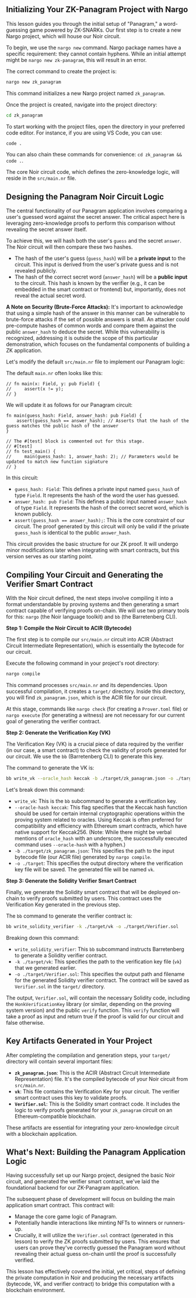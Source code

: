 ## Initializing Your ZK-Panagram Project with Nargo

This lesson guides you through the initial setup of "Panagram," a word-guessing game powered by ZK-SNARKs. Our first step is to create a new Nargo project, which will house our Noir circuit.

To begin, we use the `nargo new` command. Nargo package names have a specific requirement: they cannot contain hyphens. While an initial attempt might be `nargo new zk-panagram`, this will result in an error.

The correct command to create the project is:
```bash
nargo new zk_panagram
```
This command initializes a new Nargo project named `zk_panagram`.

Once the project is created, navigate into the project directory:
```bash
cd zk_panagram
```
To start working with the project files, open the directory in your preferred code editor. For instance, if you are using VS Code, you can use:
```bash
code .
```
You can also chain these commands for convenience: `cd zk_panagram && code .`.

The core Noir circuit code, which defines the zero-knowledge logic, will reside in the `src/main.nr` file.

## Designing the Panagram Noir Circuit Logic

The central functionality of our Panagram application involves comparing a user's guessed word against the secret answer. The critical aspect here is leveraging zero-knowledge proofs to perform this comparison without revealing the secret answer itself.

To achieve this, we will hash both the user's `guess` and the secret `answer`. The Noir circuit will then compare these two hashes.
*   The hash of the user's guess (`guess_hash`) will be a **private input** to the circuit. This input is derived from the user's private guess and is not revealed publicly.
*   The hash of the correct secret word (`answer_hash`) will be a **public input** to the circuit. This hash is known by the verifier (e.g., it can be embedded in the smart contract or frontend) but, importantly, does not reveal the actual secret word.

**A Note on Security (Brute-Force Attacks):**
It's important to acknowledge that using a simple hash of the answer in this manner can be vulnerable to brute-force attacks if the set of possible answers is small. An attacker could pre-compute hashes of common words and compare them against the public `answer_hash` to deduce the secret. While this vulnerability is recognized, addressing it is outside the scope of this particular demonstration, which focuses on the fundamental components of building a ZK application.

Let's modify the default `src/main.nr` file to implement our Panagram logic:

The default `main.nr` often looks like this:
```noir
// fn main(x: Field, y: pub Field) {
//     assert(x != y);
// }
```

We will update it as follows for our Panagram circuit:
```noir
fn main(guess_hash: Field, answer_hash: pub Field) {
    assert(guess_hash == answer_hash); // Asserts that the hash of the guess matches the public hash of the answer
}

// The #[test] block is commented out for this stage.
// #[test]
// fn test_main() {
//     main(guess_hash: 1, answer_hash: 2); // Parameters would be updated to match new function signature
// }
```

In this circuit:
*   `guess_hash: Field`: This defines a private input named `guess_hash` of type `Field`. It represents the hash of the word the user has guessed.
*   `answer_hash: pub Field`: This defines a public input named `answer_hash` of type `Field`. It represents the hash of the correct secret word, which is known publicly.
*   `assert(guess_hash == answer_hash);`: This is the core constraint of our circuit. The proof generated by this circuit will only be valid if the private `guess_hash` is identical to the public `answer_hash`.

This circuit provides the basic structure for our ZK proof. It will undergo minor modifications later when integrating with smart contracts, but this version serves as our starting point.

## Compiling Your Circuit and Generating the Verifier Smart Contract

With the Noir circuit defined, the next steps involve compiling it into a format understandable by proving systems and then generating a smart contract capable of verifying proofs on-chain. We will use two primary tools for this: `nargo` (the Noir language toolkit) and `bb` (the Barretenberg CLI).

**Step 1: Compile the Noir Circuit to ACIR (Bytecode)**

The first step is to compile our `src/main.nr` circuit into ACIR (Abstract Circuit Intermediate Representation), which is essentially the bytecode for our circuit.

Execute the following command in your project's root directory:
```bash
nargo compile
```
This command processes `src/main.nr` and its dependencies. Upon successful compilation, it creates a `target/` directory. Inside this directory, you will find `zk_panagram.json`, which is the ACIR file for our circuit.

At this stage, commands like `nargo check` (for creating a `Prover.toml` file) or `nargo execute` (for generating a witness) are not necessary for our current goal of generating the verifier contract.

**Step 2: Generate the Verification Key (VK)**

The Verification Key (VK) is a crucial piece of data required by the verifier (in our case, a smart contract) to check the validity of proofs generated for our circuit. We use the `bb` (Barretenberg CLI) to generate this key.

The command to generate the VK is:
```bash
bb write_vk --oracle_hash keccak -b ./target/zk_panagram.json -o ./target
```
Let's break down this command:
*   `write_vk`: This is the `bb` subcommand to generate a verification key.
*   `--oracle-hash keccak`: This flag specifies that the Keccak hash function should be used for certain internal cryptographic operations within the proving system related to oracles. Using Keccak is often preferred for compatibility and efficiency with Ethereum smart contracts, which have native support for Keccak256. (Note: While there might be verbal mentions of `oracle_hash` with an underscore, the successfully executed command uses `--oracle-hash` with a hyphen.)
*   `-b ./target/zk_panagram.json`: This specifies the path to the input bytecode file (our ACIR file) generated by `nargo compile`.
*   `-o ./target`: This specifies the output directory where the verification key file will be saved. The generated file will be named `vk`.

**Step 3: Generate the Solidity Verifier Smart Contract**

Finally, we generate the Solidity smart contract that will be deployed on-chain to verify proofs submitted by users. This contract uses the Verification Key generated in the previous step.

The `bb` command to generate the verifier contract is:
```bash
bb write_solidity_verifier -k ./target/vk -o ./target/Verifier.sol
```
Breaking down this command:
*   `write_solidity_verifier`: This `bb` subcommand instructs Barretenberg to generate a Solidity verifier contract.
*   `-k ./target/vk`: This specifies the path to the verification key file (`vk`) that we generated earlier.
*   `-o ./target/Verifier.sol`: This specifies the output path and filename for the generated Solidity verifier contract. The contract will be saved as `Verifier.sol` in the `target/` directory.

The output, `Verifier.sol`, will contain the necessary Solidity code, including the `HonkVerificationKey` library (or similar, depending on the proving system version) and the public `verify` function. This `verify` function will take a proof as input and return true if the proof is valid for our circuit and false otherwise.

## Key Artifacts Generated in Your Project

After completing the compilation and generation steps, your `target/` directory will contain several important files:

*   **`zk_panagram.json`**: This is the ACIR (Abstract Circuit Intermediate Representation) file. It's the compiled bytecode of your Noir circuit from `src/main.nr`.
*   **`vk`**: This file contains the Verification Key for your circuit. The verifier smart contract uses this key to validate proofs.
*   **`Verifier.sol`**: This is the Solidity smart contract code. It includes the logic to verify proofs generated for your `zk_panagram` circuit on an Ethereum-compatible blockchain.

These artifacts are essential for integrating your zero-knowledge circuit with a blockchain application.

## What's Next: Building the Panagram Application Logic

Having successfully set up our Nargo project, designed the basic Noir circuit, and generated the verifier smart contract, we've laid the foundational backend for our ZK-Panagram application.

The subsequent phase of development will focus on building the main application smart contract. This contract will:
*   Manage the core game logic of Panagram.
*   Potentially handle interactions like minting NFTs to winners or runners-up.
*   Crucially, it will utilize the `Verifier.sol` contract (generated in this lesson) to verify the ZK proofs submitted by users. This ensures that users can prove they've correctly guessed the Panagram word without revealing their actual guess on-chain until the proof is successfully verified.

This lesson has effectively covered the initial, yet critical, steps of defining the private computation in Noir and producing the necessary artifacts (bytecode, VK, and verifier contract) to bridge this computation with a blockchain environment.
